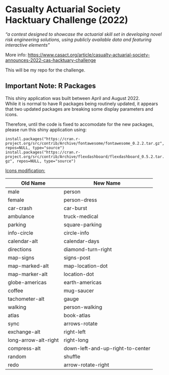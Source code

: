 # Casualty Actuarial Society Hacktuary Challenge (2022)

*“a contest designed to showcase the actuarial skill set in developing novel risk engineering solutions,
using publicly available data and featuring interactive elements”*

More info: https://www.casact.org/article/casualty-actuarial-society-announces-2022-cas-hacktuary-challenge

This will be my repo for the challenge.


## Important Note: R Packages 

This shiny application was built between April and August 2022.  
While it is normal to have R packages being routinely updated, it appears that two updated packages are breaking some display parameters and icons.

Therefore, until the code is fixed to accomodate for the new packages, please run this shiny application using:   

`install.packages("https://cran.r-project.org/src/contrib/Archive/fontawesome/fontawesome_0.2.2.tar.gz", repos=NULL, type="source")`  
`install.packages("https://cran.r-project.org/src/contrib/Archive/flexdashboard/flexdashboard_0.5.2.tar.gz", repos=NULL, type="source")`

[Icons modification:](https://fontawesome.com/docs/web/setup/upgrade/whats-changed#icons-renamed-in-version-6)  

| Old Name  | New Name |
| ------------- | ------------- |
| male  | person  |
| female  | person-dress  |
| car-crash  | car-burst  |
| ambulance | truck-medical  |
| parking  | square-parking  |
| info-circle  | circle-info  |
| calendar-alt  | calendar-days  |
| directions | diamond-turn-right |
| map-signs | signs-post |
| map-marked-alt | map-location-dot |
| map-marker-alt | location-dot |
| globe-americas | earth-americas |
| coffee | mug-saucer |
| tachometer-alt | gauge |
| walking | person-walking |
| atlas	| book-atlas |
| sync | arrows-rotate |
| exchange-alt | right-left |
| long-arrow-alt-right | right-long |
| compress-alt | down-left-and-up-right-to-center |
| random | shuffle |
| redo | arrow-rotate-right |
